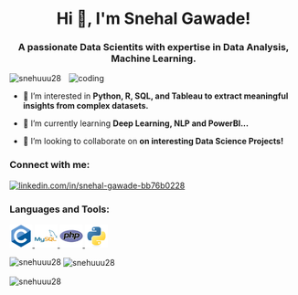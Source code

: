 <h1 align="center">Hi 👋, I'm Snehal Gawade!</h1>
<h3 align="center">A passionate Data Scientits with expertise in Data Analysis, Machine Learning.</h3>
<img align="right" alt="coding" width="400" src="https://cdn.dribbble.com/users/1857592/screenshots/3848396/character-typing.gif">
<p align="left"> <img src="https://komarev.com/ghpvc/?username=snehuuu28&label=Profile%20views&color=0e75b6&style=flat" alt="snehuuu28" /> </p>

- 👀 I’m interested in **Python, R, SQL, and Tableau to extract meaningful insights from complex datasets.**

- 🌱 I’m currently learning **Deep Learning, NLP and PowerBI...**

- 👯 I’m looking to collaborate on **on interesting Data Science Projects!**

<h3 align="left">Connect with me:</h3>
<p align="left">
<a href="https://linkedin.com/in/linkedin.com/in/snehal-gawade-bb76b0228" target="blank"><img align="center" src="https://raw.githubusercontent.com/rahuldkjain/github-profile-readme-generator/master/src/images/icons/Social/linked-in-alt.svg" alt="linkedin.com/in/snehal-gawade-bb76b0228" height="30" width="40" /></a>
</p>

<h3 align="left">Languages and Tools:</h3>
<p align="left"> <a href="https://www.cprogramming.com/" target="_blank" rel="noreferrer"> <img src="https://raw.githubusercontent.com/devicons/devicon/master/icons/c/c-original.svg" alt="c" width="40" height="40"/> </a> <a href="https://www.mysql.com/" target="_blank" rel="noreferrer"> <img src="https://raw.githubusercontent.com/devicons/devicon/master/icons/mysql/mysql-original-wordmark.svg" alt="mysql" width="40" height="40"/> </a> <a href="https://www.php.net" target="_blank" rel="noreferrer"> <img src="https://raw.githubusercontent.com/devicons/devicon/master/icons/php/php-original.svg" alt="php" width="40" height="40"/> </a> <a href="https://www.python.org" target="_blank" rel="noreferrer"> <img src="https://raw.githubusercontent.com/devicons/devicon/master/icons/python/python-original.svg" alt="python" width="40" height="40"/> </a> </p>

<p><img align="left" src="https://github-readme-stats.vercel.app/api/top-langs?username=snehuuu28&show_icons=true&locale=en&layout=compact" alt="snehuuu28" /></p>

<p>&nbsp;<img align="center" src="https://github-readme-stats.vercel.app/api?username=snehuuu28&show_icons=true&locale=en" alt="snehuuu28" /></p>

<p><img align="center" src="https://github-readme-streak-stats.herokuapp.com/?user=snehuuu28&" alt="snehuuu28" /></p>
